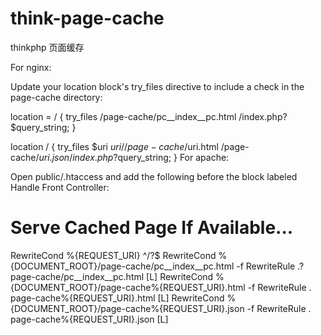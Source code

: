 # think-page-cache
thinkphp 页面缓存

For nginx:

Update your location block's try_files directive to include a check in the page-cache directory:

location = / {
    try_files /page-cache/pc__index__pc.html /index.php?$query_string;
}

location / {
    try_files $uri $uri/ /page-cache/$uri.html /page-cache/$uri.json /index.php?$query_string;
}
For apache:

Open public/.htaccess and add the following before the block labeled Handle Front Controller:

# Serve Cached Page If Available...
RewriteCond %{REQUEST_URI} ^/?$
RewriteCond %{DOCUMENT_ROOT}/page-cache/pc__index__pc.html -f
RewriteRule .? page-cache/pc__index__pc.html [L]
RewriteCond %{DOCUMENT_ROOT}/page-cache%{REQUEST_URI}.html -f
RewriteRule . page-cache%{REQUEST_URI}.html [L]
RewriteCond %{DOCUMENT_ROOT}/page-cache%{REQUEST_URI}.json -f
RewriteRule . page-cache%{REQUEST_URI}.json [L]
